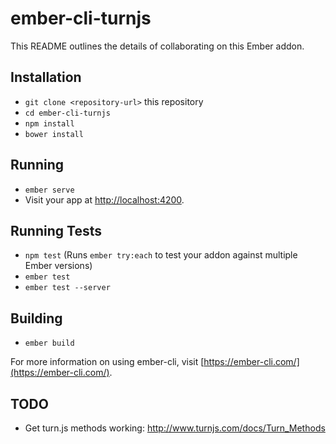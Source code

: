 # ember-cli-turnjs

This README outlines the details of collaborating on this Ember addon.

## Installation

* `git clone <repository-url>` this repository
* `cd ember-cli-turnjs`
* `npm install`
* `bower install`

## Running

* `ember serve`
* Visit your app at [http://localhost:4200](http://localhost:4200).

## Running Tests

* `npm test` (Runs `ember try:each` to test your addon against multiple Ember versions)
* `ember test`
* `ember test --server`

## Building

* `ember build`

For more information on using ember-cli, visit [https://ember-cli.com/](https://ember-cli.com/).

## TODO

* Get turn.js methods working: http://www.turnjs.com/docs/Turn_Methods